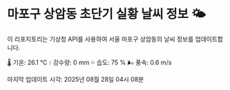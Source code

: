 
# 마포구 상암동 초단기 실황 날씨 정보 🌤️

이 리포지토리는 기상청 API를 사용하여 서울 마포구 상암동의 날씨 정보를 업데이트합니다. 

🌡️ 기온: 26.1 ℃
💧 강수량: 0 mm
💦 습도: 75 %
🌬️ 풍속: 0.6 m/s

마지막 업데이트 시각: 2025년 08월 28일 04시 08분    

